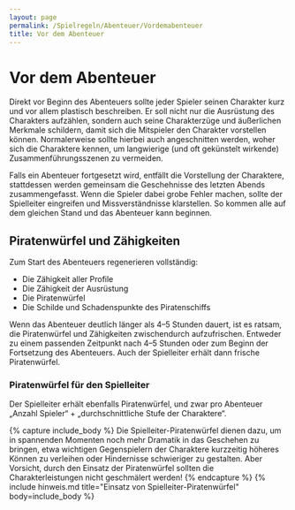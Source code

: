 ```yaml
---
layout: page
permalink: /Spielregeln/Abenteuer/Vordemabenteuer
title: Vor dem Abenteuer
---
```


# Vor dem Abenteuer

Direkt vor Beginn des Abenteuers sollte jeder Spieler seinen Charakter kurz und vor allem plastisch beschreiben. Er soll nicht nur die Ausrüstung des Charakters aufzählen, sondern auch seine Charakterzüge und äußerlichen Merkmale schildern, damit sich die Mitspieler den Charakter vorstellen können. Normalerweise sollte hierbei auch angeschnitten werden, woher sich die Charaktere kennen, um langwierige (und oft gekünstelt wirkende) Zusammenführungsszenen zu vermeiden.

Falls ein Abenteuer fortgesetzt wird, entfällt die Vorstellung der Charaktere, stattdessen werden gemeinsam die Geschehnisse des letzten Abends zusammengefasst. Wenn die Spieler dabei grobe Fehler machen, sollte der Spielleiter eingreifen und Missverständnisse klarstellen. So kommen alle auf dem gleichen Stand und das Abenteuer kann beginnen.

## Piratenwürfel und Zähigkeiten

Zum Start des Abenteuers regenerieren vollständig:

- Die Zähigkeit aller Profile
- Die Zähigkeit der Ausrüstung
- Die Piratenwürfel
- Die Schilde und Schadenspunkte des Piratenschiffs

Wenn das Abenteuer deutlich länger als 4&ndash;5 Stunden dauert, ist es ratsam, die Piratenwürfel und Zähigkeiten zwischendurch aufzufrischen. Entweder zu einem passenden Zeitpunkt nach 4&ndash;5 Stunden oder zum Beginn der Fortsetzung des Abenteuers. Auch der Spielleiter erhält dann frische Piratenwürfel.

### Piratenwürfel für den Spielleiter

Der Spielleiter erhält ebenfalls Piratenwürfel, und zwar pro Abenteuer &bdquo;Anzahl Spieler&ldquo; + &bdquo;durchschnittliche Stufe der Charaktere&ldquo;.

{% capture include_body %}
Die Spielleiter-Piratenwürfel dienen dazu, um in spannenden Momenten noch mehr Dramatik in das Geschehen zu bringen, etwa wichtigen Gegenspielern der Charaktere kurzzeitig höheres Können zu verleihen oder Hindernisse schwieriger zu gestalten. Aber Vorsicht, durch den Einsatz der Piratenwürfel sollten die Charakterleistungen nicht geschmälert werden!
{% endcapture %}
{% include hinweis.md title="Einsatz von Spielleiter-Piratenwürfel" body=include_body %}
